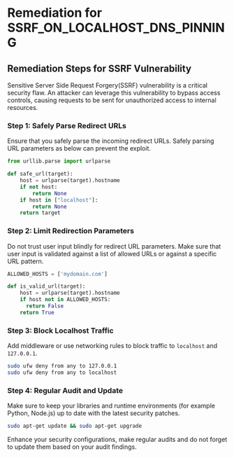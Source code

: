 # Remediation for SSRF_ON_LOCALHOST_DNS_PINNING

## Remediation Steps for SSRF Vulnerability

Sensitive Server Side Request Forgery(SSRF) vulnerability is a critical security flaw. An attacker can leverage this vulnerability to bypass access controls, causing requests to be sent for unauthorized access to internal resources.


### Step 1: Safely Parse Redirect URLs

Ensure that you safely parse the incoming redirect URLs. Safely parsing URL parameters as below can prevent the exploit.

```python
from urllib.parse import urlparse

def safe_url(target):
    host = urlparse(target).hostname
    if not host:
        return None
    if host in ["localhost"]:
        return None
    return target
```

### Step 2: Limit Redirection Parameters

Do not trust user input blindly for redirect URL parameters. Make sure that user input is validated against a list of allowed URLs or against a specific URL pattern.

```python
ALLOWED_HOSTS = ['mydomain.com']

def is_valid_url(target):
    host = urlparse(target).hostname
    if host not in ALLOWED_HOSTS:
      return False
    return True
```

### Step 3: Block Localhost Traffic

Add middleware or use networking rules to block traffic to `localhost` and `127.0.0.1`.

```bash
sudo ufw deny from any to 127.0.0.1
sudo ufw deny from any to localhost
```

### Step 4: Regular Audit and Update

Make sure to keep your libraries and runtime environments (for example Python, Node.js) up to date with the latest security patches.

```bash
sudo apt-get update && sudo apt-get upgrade
```

Enhance your security configurations, make regular audits and do not forget to update them based on your audit findings.
